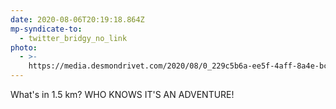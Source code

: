 ```yaml
---
date: 2020-08-06T20:19:18.864Z
mp-syndicate-to:
  - twitter_bridgy_no_link
photo:
  - >-
    https://media.desmondrivet.com/2020/08/0_229c5b6a-ee5f-4aff-8a4e-bccd84bdb1d9.jpg
---
```


What's in 1.5 km? WHO KNOWS IT'S AN ADVENTURE!
